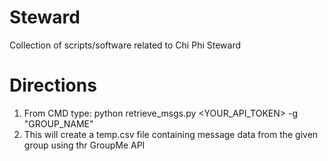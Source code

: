 # Steward
Collection of scripts/software related to Chi Phi Steward

# Directions

1. From CMD type: python retrieve_msgs.py <YOUR_API_TOKEN> -g "GROUP_NAME" 
2. This will create a temp.csv file containing message data from the given group using thr GroupMe API

